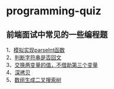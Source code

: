# programming-quiz
## 前端面试中常见的一些编程题

1、[模拟实现parseInt函数](https://github.com/allen286/programming-quiz/blob/master/parseInt.js)  
2、[判断字符串是否回文](https://github.com/allen286/programming-quiz/blob/master/palindrome.js)  
3、[交换两变量的值，不借助第三个变量](https://github.com/allen286/programming-quiz/blob/master/exchange.js)    
4、[深拷贝](https://github.com/allen286/programming-quiz/blob/master/deepClone.js)  
5、[数组生成二叉搜索树](https://github.com/allen286/programming-quiz/blob/master/BST.js)  


